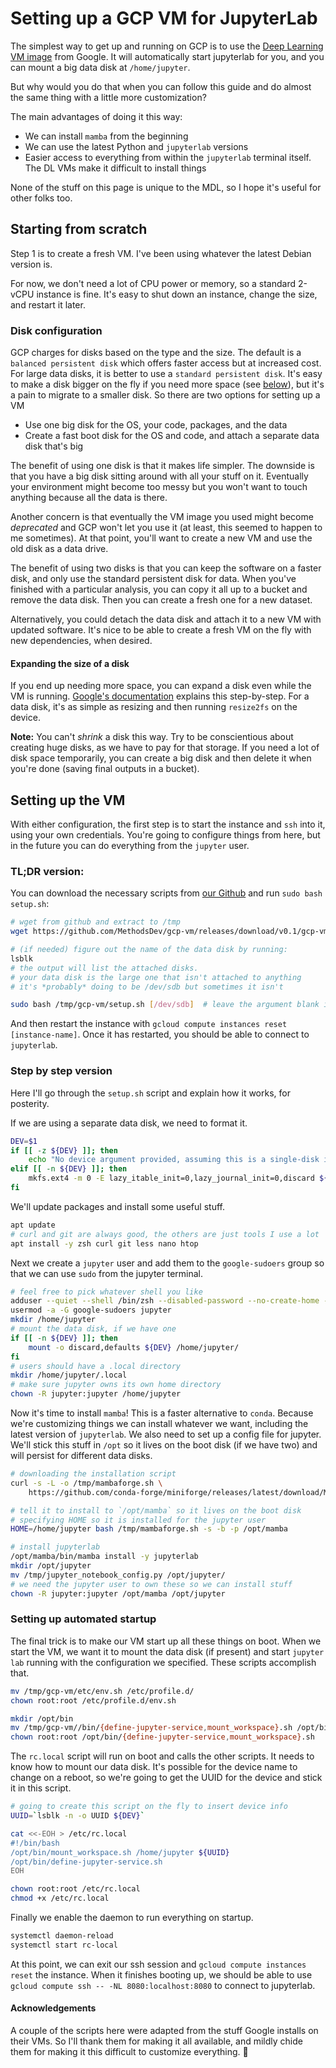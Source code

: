 # Setting up a GCP VM for JupyterLab

The simplest way to get up and running on GCP is to use the [Deep Learning VM image](https://cloud.google.com/deep-learning-vm) from Google. It will automatically start jupyterlab for you, and you can mount a big data disk at `/home/jupyter`.

But why would you do that when you can follow this guide and do almost the same thing with a little more customization?

The main advantages of doing it this way:

 * We can install `mamba` from the beginning
 * We can use the latest Python and `jupyterlab` versions
 * Easier access to everything from within the `jupyterlab` terminal itself. The DL VMs make it difficult to install things

None of the stuff on this page is unique to the MDL, so I hope it's useful for other folks too.

## Starting from scratch

Step 1 is to create a fresh VM. I've been using whatever the latest Debian version is.

For now, we don't need a lot of CPU power or memory, so a standard 2-vCPU instance is fine. It's easy to shut down an instance, change the size, and restart it later.

### Disk configuration

GCP charges for disks based on the type and the size. The default is a `balanced persistent disk` which offers faster access but at increased cost. For large data disks, it is better to use a `standard persistent disk`. It's easy to make a disk bigger on the fly if you need more space (see [below](#expanding-the-size-of-a-disk)), but it's a pain to migrate to a smaller disk. So there are two options for setting up a VM

 * Use one big disk for the OS, your code, packages, and the data
 * Create a fast boot disk for the OS and code, and attach a separate data disk that's big
 
The benefit of using one disk is that it makes life simpler. The downside is that you have a big disk sitting around with all your stuff on it. Eventually your environment might become too messy but you won't want to touch anything because all the data is there.
  
Another concern is that eventually the VM image you used might become _deprecated_ and GCP won't let you use it (at least, this seemed to happen to me sometimes). At that point, you'll want to create a new VM and use the old disk as a data drive.

The benefit of using two disks is that you can keep the software on a faster disk, and only use the standard persistent disk for data. When you've finished with a particular analysis, you can copy it all up to a bucket and remove the data disk. Then you can create a fresh one for a new dataset.

Alternatively, you could detach the data disk and attach it to a new VM with updated software. It's nice to be able to create a fresh VM on the fly with new dependencies, when desired.

#### Expanding the size of a disk

If you end up needing more space, you can expand a disk even while the VM is running. [Google's documentation](https://cloud.google.com/compute/docs/disks/resize-persistent-disk) explains this step-by-step. For a data disk, it's as simple as resizing and then running `resize2fs` on the device.

**Note:** You can't _shrink_ a disk this way. Try to be conscientious about creating huge disks, as we have to pay for that storage. If you need a lot of disk space temporarily, you can create a big disk and then delete it when you're done (saving final outputs in a bucket).

## Setting up the VM

With either configuration, the first step is to start the instance and `ssh` into it, using your own credentials. You're going to configure things from here, but in the future you can do everything from the `jupyter` user.

### TL;DR version:

You can download the necessary scripts from [our Github](https://github.com/MethodsDev/gcp-vm/releases) and run `sudo bash setup.sh`:

```bash
# wget from github and extract to /tmp
wget https://github.com/MethodsDev/gcp-vm/releases/download/v0.1/gcp-vm.tgz -O - | tar -xz -C /tmp

# (if needed) figure out the name of the data disk by running:
lsblk
# the output will list the attached disks.
# your data disk is the large one that isn't attached to anything
# it's *probably* doing to be /dev/sdb but sometimes it isn't

sudo bash /tmp/gcp-vm/setup.sh [/dev/sdb]  # leave the argument blank if not needed
```

And then restart the instance with `gcloud compute instances reset [instance-name]`. Once it has restarted, you should be able to connect to `jupyterlab`.

### Step by step version

Here I'll go through the `setup.sh` script and explain how it works, for posterity.

If we are using a separate data disk, we need to format it.

```bash
DEV=$1
if [[ -z ${DEV} ]]; then
	echo "No device argument provided, assuming this is a single-disk instance"
elif [[ -n ${DEV} ]]; then
	mkfs.ext4 -m 0 -E lazy_itable_init=0,lazy_journal_init=0,discard ${DEV}
fi
```

We'll update packages and install some useful stuff.

```bash
apt update
# curl and git are always good, the others are just tools I use a lot
apt install -y zsh curl git less nano htop
```

Next we create a `jupyter` user and add them to the `google-sudoers` group so that we can use `sudo` from the jupyter terminal.

```bash
# feel free to pick whatever shell you like
adduser --quiet --shell /bin/zsh --disabled-password --no-create-home --gecos "" jupyter
usermod -a -G google-sudoers jupyter
mkdir /home/jupyter
# mount the data disk, if we have one
if [[ -n ${DEV} ]]; then
	mount -o discard,defaults ${DEV} /home/jupyter/
fi
# users should have a .local directory
mkdir /home/jupyter/.local
# make sure jupyter owns its own home directory
chown -R jupyter:jupyter /home/jupyter
```

Now it's time to install `mamba`! This is a faster alternative to `conda`. Because we're customizing things we can install whatever we want, including the latest version of `jupyterlab`. We also need to set up a config file for jupyter. We'll stick this stuff in `/opt` so it lives on the boot disk (if we have two) and will persist for different data disks.


```bash
# downloading the installation script
curl -s -L -o /tmp/mambaforge.sh \
    https://github.com/conda-forge/miniforge/releases/latest/download/Mambaforge-Linux-x86_64.sh

# tell it to install to `/opt/mamba` so it lives on the boot disk
# specifying HOME so it is installed for the jupyter user
HOME=/home/jupyter bash /tmp/mambaforge.sh -s -b -p /opt/mamba

# install jupyterlab
/opt/mamba/bin/mamba install -y jupyterlab
mkdir /opt/jupyter
mv /tmp/jupyter_notebook_config.py /opt/jupyter/
# we need the jupyter user to own these so we can install stuff
chown -R jupyter:jupyter /opt/mamba /opt/jupyter
```

### Setting up automated startup

The final trick is to make our VM start up all these things on boot. When we start the VM, we want it to mount the data disk (if present) and start `jupyter lab` running with the configuration we specified. These scripts accomplish that.

```bash
mv /tmp/gcp-vm/etc/env.sh /etc/profile.d/
chown root:root /etc/profile.d/env.sh

mkdir /opt/bin
mv /tmp/gcp-vm//bin/{define-jupyter-service,mount_workspace}.sh /opt/bin/
chown root:root /opt/bin/{define-jupyter-service,mount_workspace}.sh
```

The `rc.local` script will run on boot and calls the other scripts. It needs to know how to mount our data disk. It's possible for the device name to change on a reboot, so we're going to get the UUID for the device and stick it in this script.

```bash
# going to create this script on the fly to insert device info
UUID=`lsblk -n -o UUID ${DEV}`

cat <<-EOH > /etc/rc.local
#!/bin/bash
/opt/bin/mount_workspace.sh /home/jupyter ${UUID}
/opt/bin/define-jupyter-service.sh
EOH

chown root:root /etc/rc.local 
chmod +x /etc/rc.local 
```

Finally we enable the daemon to run everything on startup.

```bash
systemctl daemon-reload
systemctl start rc-local
```

At this point, we can exit our ssh session and `gcloud compute instances reset` the instance. When it finishes booting up, we should be able to use `gcloud compute ssh -- -NL 8080:localhost:8080` to connect to jupyterlab.

#### Acknowledgements

A couple of the scripts here were adapted from the stuff Google installs on their VMs. So I'll thank them for making it all available, and mildly chide them for making it this difficult to customize everything. 🙂